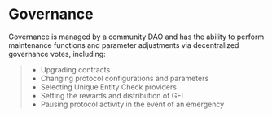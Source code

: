 # Governance

Governance is managed by a community DAO and has the ability to perform maintenance functions and parameter adjustments via decentralized governance votes, including:

> * Upgrading contracts
> * Changing protocol configurations and parameters
> * Selecting Unique Entity Check providers
> * Setting the rewards and distribution of GFI
> * Pausing protocol activity in the event of an emergency

